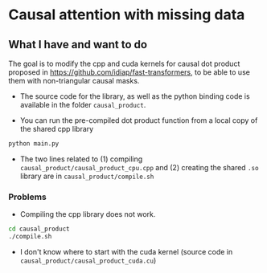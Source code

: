 # Causal attention with missing data

## What I have and want to do
The goal is to modify the cpp and cuda kernels for causal dot product proposed in https://github.com/idiap/fast-transformers, to be able to use them with non-triangular causal masks.

- The source code for the library, as well as the python binding code is available in the folder `causal_product`. 

- You can run the pre-compiled dot product function from a local copy of the shared cpp library 
```bash
python main.py
```

- The two lines related to (1) compiling `causal_product/causal_product_cpu.cpp` and (2) creating the shared `.so` library are in `causal_product/compile.sh`

### Problems
- Compiling the cpp library does not work.

```bash
cd causal_product
./compile.sh
```

- I don't know where to start with the cuda kernel (source code in `causal_product/causal_product_cuda.cu`)